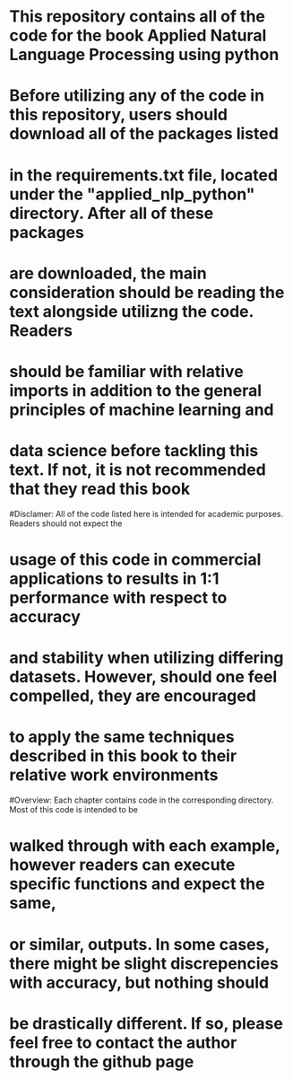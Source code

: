 # This repository contains all of the code for the book Applied Natural Language Processing using python 
# Before utilizing any of the code in this repository, users should download all of the packages listed 
# in the requirements.txt file, located under the "applied_nlp_python" directory. After all of these packages 
# are downloaded, the main consideration should be reading the text alongside utilizng the code. Readers 
# should be familiar with relative imports in addition to the general principles of machine learning and 
# data science before tackling this text. If not, it is not recommended that they read this book 

#Disclamer: All of the code listed here is intended for academic purposes. Readers should not expect the 
# usage of this code in commercial applications to results in 1:1 performance with respect to accuracy
# and stability when utilizing differing datasets. However, should one feel compelled, they are encouraged
# to apply the same techniques described in this book to their relative work environments 

#Overview: Each chapter contains code in the corresponding directory. Most of this code is intended to be 
# walked through with each example, however readers can execute specific functions and expect the same, 
# or similar, outputs. In some cases, there might be slight discrepencies with accuracy, but nothing should 
# be drastically different. If so, please feel free to contact the author through the github page
